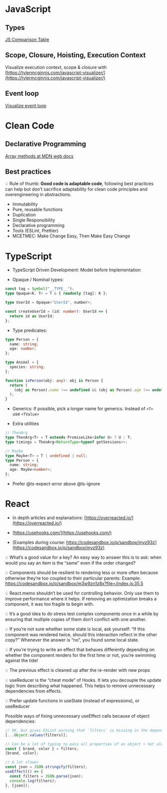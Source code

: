 # JavaScript

## Types

[JS Comparison Table](https://dorey.github.io/JavaScript-Equality-Table/)

## Scope, Closure, Hoisting, Execution Context

Visualize execution context, scope & closure with [https://tylermcginnis.com/javascript-visualizer/](https://tylermcginnis.com/javascript-visualizer/)

## Event loop

[Visualize event loop](https://www.jsv9000.app/)

# Clean Code

## Declarative Programming

[Array methods at MDN web docs](https://developer.mozilla.org/en-US/docs/Web/JavaScript/Reference/Global_Objects/Array)

## Best practices

💡 Rule of thumb: **Good code is adaptable code**, following best practices can help but don't sacrifice adaptability for clean code principles and overengineering in abstractions.

- Immutability
- Pure, reusable functions
- Duplication
- Single Responsibility
- Declarative programming
- Tools (ESLint, Prettier)
- MCETMEC: Make Change Easy, Then Make Easy Change

# TypeScript

- TypeScript Driven Development: Model before Implementation

- Opaque / Nominal types:

```typescript
const tag = Symbol("__TYPE__");
type Opaque<K, T> = T & { readonly [tag]: K };

type UserId = Opaque<"UserId", number>;

const createUserId = (id: number): UserId => {
  return id as UserId;
};
```

- Type predicates:

```typescript
type Person = {
  name: string;
  age: number;
};

type Animal = {
  species: string;
};

function isPerson(obj: any): obj is Person {
  return (
    (obj as Person).name !== undefined && (obj as Person).age !== undefined
  );
}
```

- Generics: If possible, pick a longer name for generics. Instead of `<T>` use `<TValue>`

- Extra utilities

```typescript
// ThenArg
type ThenArg<T> = T extends PromiseLike<infer U> ? U : T;
type timings = ThenArg<ReturnType<typeof getSessions>>;

// Maybe
type Maybe<T> = T | undefined | null;
type Person = {
  name: string;
  age: Maybe<number>;
};
```

- Prefer @ts-expect-error above @ts-ignore

# React

- In depth articles and explanations: [https://overreacted.io/](https://overreacted.io/)

- [https://usehooks.com/](https://usehooks.com/)

- [Examples during course: https://codesandbox.io/p/sandbox/myz93z](https://codesandbox.io/p/sandbox/myz93z)

💡 What’s a good value for a key? An easy way to answer this is to ask: when would you say an item is the “same” even if the order changed?

💡 Components should be resilient to rendering less or more often because otherwise they’re too coupled to their particular parents: Example: https://codesandbox.io/p/sandbox/m3w9zn1z8x?file=/index.js:35,5

💡 React.memo shouldn’t be used for controlling behavior. Only use them to improve performance where it helps. If removing an optimization breaks a component, it was too fragile to begin with.

💡 It’s a good idea to do stress test complex components once in a while by ensuring that multiple copies of them don’t conflict with one another.

💡 If you’re not sure whether some state is local, ask yourself: “If this component was rendered twice, should this interaction reflect in the other copy?” Whenever the answer is “no”, you found some local state.

💡 If you’re trying to write an effect that behaves differently depending on whether the component renders for the first time or not, you’re swimming against the tide!

💡 The previous effect is cleaned up after the re-render with new props

💡 useReducer is the “cheat mode” of Hooks. It lets you decouple the update logic from describing what happened. This helps to remove unnecessary dependencies from effects.

💡 Prefer update functions in useState (instead of expressions), or useReducer

Possible ways of fixing unnecessary useEffect calls because of object dependencies:

```javascript
// OK, but gives ESLint warning that `filters` is missing in the dependency array
[...Object.values(filters)];

// Can be a lot of typing to pass all properties of an object + not always possible (e.g. nested objects)
const { brand, color } = filters;
[brand, color];

// A lot slower
const json = JSON.stringify(filters);
useEffect(() => {
  const filters = JSON.parse(json);
  console.log(filters);
}, [json]);
```
